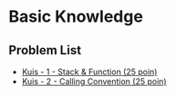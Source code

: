 # Basic Knowledge

## Problem List

- [Kuis - 1 - Stack & Function (25 poin)](https://github.com/gagahpangeran/Netsos-Fortnight-2018/tree/master/basic-knowledge/kuis-1-stack-function)
- [Kuis - 2 - Calling Convention (25 poin)](https://github.com/gagahpangeran/Netsos-Fortnight-2018/tree/master/basic-knowledge/kuis-2-calling-convention)
